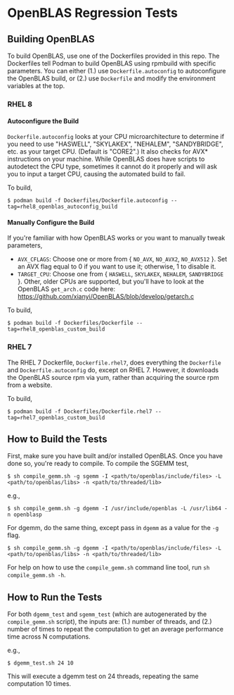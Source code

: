 # OpenBLAS Regression Tests

## Building OpenBLAS

To build OpenBLAS, use one of the Dockerfiles provided in this repo. The Dockerfiles tell Podman to build OpenBLAS using rpmbuild with specific parameters. You can either (1.) use `Dockerfile.autoconfig` to autoconfigure the OpenBLAS build, or (2.) use `Dockerfile` and modify the environment variables at the top.

### RHEL 8

#### Autoconfigure the Build

`Dockerfile.autoconfig` looks at your CPU microarchitecture to determine if you need to use "HASWELL", "SKYLAKEX", "NEHALEM", "SANDYBRIDGE", etc. as your target CPU. (Default is "CORE2".) It also checks for AVX\* instructions on your machine. While OpenBLAS does have scripts to autodetect the CPU type, sometimes it cannot do it properly and will ask you to input a target CPU, causing the automated build to fail.

To build,

```
$ podman build -f Dockerfiles/Dockerfile.autoconfig --tag=rhel8_openblas_autoconfig_build
```

#### Manually Configure the Build

If you're familiar with how OpenBLAS works or you want to manually tweak parameters,

  - `AVX_CFLAGS`: Choose one or more from { `NO_AVX`, `NO_AVX2`, `NO_AVX512` }. Set an AVX flag equal to 0 if you want to use it; otherwise, 1 to disable it.
  - `TARGET_CPU`: Choose one from { `HASWELL`, `SKYLAKEX`, `NEHALEM`, `SANDYBRIDGE` }. Other, older CPUs are supported, but you'll have to look at the OpenBLAS `get_arch.c` code here: https://github.com/xianyi/OpenBLAS/blob/develop/getarch.c

To build,

```
$ podman build -f Dockerfiles/Dockerfile --tag=rhel8_openblas_custom_build
```

### RHEL 7

The RHEL 7 Dockerfile, `Dockerfile.rhel7`, does everything the `Dockerfile` and `Dockerfile.autoconfig` do, except on RHEL 7. However, it downloads the OpenBLAS source rpm via yum, rather than acquiring the source rpm from a website.

To build,

```
$ podman build -f Dockerfiles/Dockerfile.rhel7 --tag=rhel7_openblas_custom_build
```

## How to Build the Tests

First, make sure you have built and/or installed OpenBLAS. Once you have done so, you're ready to compile. To compile the SGEMM test,

```
$ sh compile_gemm.sh -g sgemm -I <path/to/openblas/include/files> -L <path/to/openblas/libs> -n <path/to/threaded/lib>
```

e.g.,

```
$ sh compile_gemm.sh -g dgemm -I /usr/include/openblas -L /usr/lib64 -n openblasp
```

For dgemm, do the same thing, except pass in `dgemm` as a value for the `-g` flag.

```
$ sh compile_gemm.sh -g dgemm -I <path/to/openblas/include/files> -L <path/to/openblas/libs> -n <path/to/threaded/lib>
```

For help on how to use the `compile_gemm.sh` command line tool, run `sh compile_gemm.sh -h`.


## How to Run the Tests

For both `dgemm_test` and `sgemm_test` (which are autogenerated by the `compile_gemm.sh` script), the inputs are: (1.) number of threads, and (2.) number of times to repeat the computation to get an average performance time across N computations.

e.g.,

```
$ dgemm_test.sh 24 10
```

This will execute a dgemm test on 24 threads, repeating the same computation 10 times.

